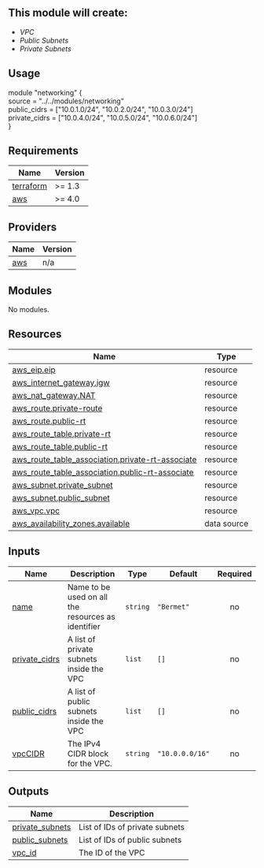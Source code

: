 ## This module will create:
- _VPC_
- _Public Subnets_
- _Private Subnets_

## Usage

module "networking" {  
  source        = "../../modules/networking"  
  public_cidrs  = ["10.0.1.0/24", "10.0.2.0/24", "10.0.3.0/24"]  
  private_cidrs = ["10.0.4.0/24", "10.0.5.0/24", "10.0.6.0/24"]  
}

## Requirements

| Name | Version |
|------|---------|
| <a name="requirement_terraform"></a> [terraform](#requirement\_terraform) | >= 1.3 |
| <a name="requirement_aws"></a> [aws](#requirement\_aws) | >= 4.0 |

## Providers

| Name | Version |
|------|---------|
| <a name="provider_aws"></a> [aws](#provider\_aws) | n/a |

## Modules

No modules.

## Resources

| Name | Type |
|------|------|
| [aws_eip.eip](https://registry.terraform.io/providers/hashicorp/aws/latest/docs/resources/eip) | resource |
| [aws_internet_gateway.igw](https://registry.terraform.io/providers/hashicorp/aws/latest/docs/resources/internet_gateway) | resource |
| [aws_nat_gateway.NAT](https://registry.terraform.io/providers/hashicorp/aws/latest/docs/resources/nat_gateway) | resource |
| [aws_route.private-route](https://registry.terraform.io/providers/hashicorp/aws/latest/docs/resources/route) | resource |
| [aws_route.public-rt](https://registry.terraform.io/providers/hashicorp/aws/latest/docs/resources/route) | resource |
| [aws_route_table.private-rt](https://registry.terraform.io/providers/hashicorp/aws/latest/docs/resources/route_table) | resource |
| [aws_route_table.public-rt](https://registry.terraform.io/providers/hashicorp/aws/latest/docs/resources/route_table) | resource |
| [aws_route_table_association.private-rt-associate](https://registry.terraform.io/providers/hashicorp/aws/latest/docs/resources/route_table_association) | resource |
| [aws_route_table_association.public-rt-associate](https://registry.terraform.io/providers/hashicorp/aws/latest/docs/resources/route_table_association) | resource |
| [aws_subnet.private_subnet](https://registry.terraform.io/providers/hashicorp/aws/latest/docs/resources/subnet) | resource |
| [aws_subnet.public_subnet](https://registry.terraform.io/providers/hashicorp/aws/latest/docs/resources/subnet) | resource |
| [aws_vpc.vpc](https://registry.terraform.io/providers/hashicorp/aws/latest/docs/resources/vpc) | resource |
| [aws_availability_zones.available](https://registry.terraform.io/providers/hashicorp/aws/latest/docs/data-sources/availability_zones) | data source |

## Inputs

| Name | Description | Type | Default | Required |
|------|-------------|------|---------|:--------:|
| <a name="input_name"></a> [name](#input\_name) | Name to be used on all the resources as identifier | `string` | `"Bermet"` | no |
| <a name="input_private_cidrs"></a> [private\_cidrs](#input\_private\_cidrs) | A list of private subnets inside the VPC | `list` | `[]` | no |
| <a name="input_public_cidrs"></a> [public\_cidrs](#input\_public\_cidrs) | A list of public subnets inside the VPC | `list` | `[]` | no |
| <a name="input_vpcCIDR"></a> [vpcCIDR](#input\_vpcCIDR) | The IPv4 CIDR block for the VPC. | `string` | `"10.0.0.0/16"` | no |

## Outputs

| Name | Description |
|------|-------------|
| <a name="output_private_subnets"></a> [private\_subnets](#output\_private\_subnets) | List of IDs of private subnets |
| <a name="output_public_subnets"></a> [public\_subnets](#output\_public\_subnets) | List of IDs of public subnets |
| <a name="output_vpc_id"></a> [vpc\_id](#output\_vpc\_id) | The ID of the VPC |
